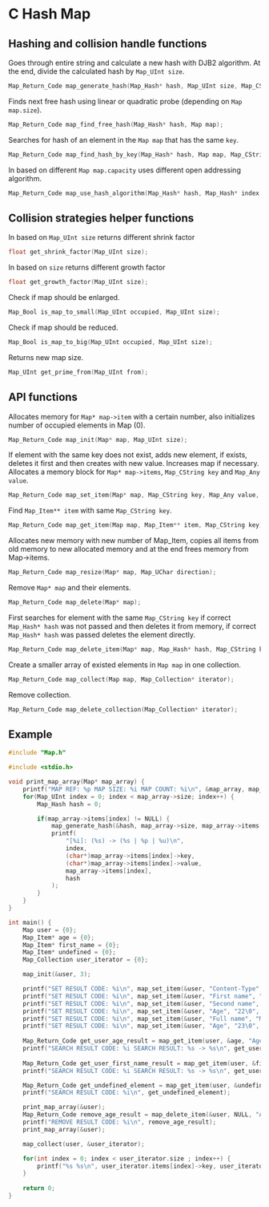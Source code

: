 # C Hash Map
## Hashing and collision handle functions
Goes through entire string and calculate a new hash with DJB2 algorithm. At the end, divide the calculated hash by `Map_UInt size`.
```c
Map_Return_Code map_generate_hash(Map_Hash* hash, Map_UInt size, Map_CString key);
```

Finds next free hash using linear or quadratic probe (depending on `Map map.size`).
```c
Map_Return_Code map_find_free_hash(Map_Hash* hash, Map map);
```

Searches for hash of an element in the `Map map` that has the same `key`.
```c
Map_Return_Code map_find_hash_by_key(Map_Hash* hash, Map map, Map_CString key);
```

In based on different `Map map.capacity` uses different open addressing algorithm.
```c
Map_Return_Code map_use_hash_algorithm(Map_Hash* hash, Map_Hash* index, Map map);
```

## Collision strategies helper functions
In based on `Map_UInt size` returns different shrink factor
```c
float get_shrink_factor(Map_UInt size);
```

In based on `size` returns different growth factor
```c
float get_growth_factor(Map_UInt size);
```

Check if map should be enlarged.
```c
Map_Bool is_map_to_small(Map_UInt occupied, Map_UInt size);
```

Check if map should be reduced.
```c
Map_Bool is_map_to_big(Map_UInt occupied, Map_UInt size);
```

Returns new map size.
```c
Map_UInt get_prime_from(Map_UInt from);
```

## API functions
Allocates memory for `Map* map->item` with a certain number, also initializes number of occupied elements in Map (0).
```c
Map_Return_Code map_init(Map* map, Map_UInt size);
```

If element with the same key does not exist, adds new element, if exists, deletes it first and then creates with new value. Increases map if necessary. Allocates a memory block for `Map* map->items`, `Map_CString key` and `Map_Any value`.
```c
Map_Return_Code map_set_item(Map* map, Map_CString key, Map_Any value, Map_UShort value_size);
```

Find `Map_Item** item` with same `Map_CString key`.
```c
Map_Return_Code map_get_item(Map map, Map_Item** item, Map_CString key);
```

Allocates new memory with new number of Map_Item, copies all items from old memory to new allocated memory and at the end frees memory from Map->items.
```c
Map_Return_Code map_resize(Map* map, Map_UChar direction);
```

Remove `Map* map` and their elements.
```c
Map_Return_Code map_delete(Map* map);
```

First searches for element with the same `Map_CString key` if correct `Map_Hash* hash` was not passed and then deletes it from memory, if correct `Map_Hash* hash` was passed deletes the element directly.
```c
Map_Return_Code map_delete_item(Map* map, Map_Hash* hash, Map_CString key);
```

Create a smaller array of existed elements in `Map map` in one collection.
```c
Map_Return_Code map_collect(Map map, Map_Collection* iterator);
```

Remove collection.
```c
Map_Return_Code map_delete_collection(Map_Collection* iterator);
```

## Example
```c
#include "Map.h"

#include <stdio.h>

void print_map_array(Map* map_array) {
	printf("MAP REF: %p MAP SIZE: %i MAP COUNT: %i\n", &map_array, map_array->size, map_array->occupied);
	for(Map_UInt index = 0; index < map_array->size; index++) {
		Map_Hash hash = 0;

		if(map_array->items[index] != NULL) {
			map_generate_hash(&hash, map_array->size, map_array->items[index]->key);
			printf(
				"[%i]: (%s) -> (%s | %p | %u)\n", 
				index, 
				(char*)map_array->items[index]->key, 
				(char*)map_array->items[index]->value, 
				map_array->items[index], 
				hash
			);
		}
	}
}

int main() {
	Map user = {0};
	Map_Item* age = {0};
	Map_Item* first_name = {0};
	Map_Item* undefined = {0};
	Map_Collection user_iterator = {0};

	map_init(&user, 3);

	printf("SET RESULT CODE: %i\n", map_set_item(&user, "Content-Type", "123\0", 22));
	printf("SET RESULT CODE: %i\n", map_set_item(&user, "First name", "Max\0", 5));
	printf("SET RESULT CODE: %i\n", map_set_item(&user, "Second name", "Bubkin\0", 8));
	printf("SET RESULT CODE: %i\n", map_set_item(&user, "Age", "22\0", 4));
	printf("SET RESULT CODE: %i\n", map_set_item(&user, "Full name", "Max Bubkin\0", 12));
	printf("SET RESULT CODE: %i\n", map_set_item(&user, "Age", "23\0", 4));
	
	Map_Return_Code get_user_age_result = map_get_item(user, &age, "Age\0");
	printf("SEARCH RESULT CODE: %i SEARCH RESULT: %s -> %s\n", get_user_age_result, age->key, (char*)age->value);
	
	Map_Return_Code get_user_first_name_result = map_get_item(user, &first_name, "First name\0");
	printf("SEARCH RESULT CODE: %i SEARCH RESULT: %s -> %s\n", get_user_first_name_result, first_name->key, (char*)first_name->value);

	Map_Return_Code get_undefined_element = map_get_item(user, &undefined, "undefined\0");
	printf("SEARCH RESULT CODE: %i\n", get_undefined_element);

	print_map_array(&user);
	Map_Return_Code remove_age_result = map_delete_item(&user, NULL, "Age\0");
	printf("REMOVE RESULT CODE: %i\n", remove_age_result);
	print_map_array(&user);

	map_collect(user, &user_iterator);

	for(int index = 0; index < user_iterator.size ; index++) {
		printf("%s %s\n", user_iterator.items[index]->key, user_iterator.items[index]->value);
	}
	
	return 0;
}
```
